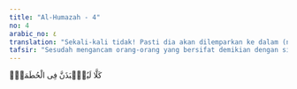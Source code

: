 ```yaml
---
title: "Al-Humazah - 4"
no: 4
arabic_no: ٤
translation: "Sekali-kali tidak! Pasti dia akan dilemparkan ke dalam (neraka) Hutamah."
tafsir: "Sesudah mengancam orang-orang yang bersifat demikian dengan siksaan yang pedih, Allah menyebutkan pula sebab yang membuat mereka mengerjakan sifat-sifat yang terkutuk itu. Penyebabnya adalah anggapan mereka bahwa semua harta yang dimiliki dapat menolong mereka dalam menghadapi kesulitan-kesulitan yang dihadapi. Ancaman dalam bentuk pertanyaan, \"Siapakah yang menyangka bahwa hartanya itu dapat menjamin dirinya dari mati?\" Allah menjawab, \"Tidak! Sekali-kali tidak bahkan dia akan dilemparkan ke dalam neraka Huthamah, tidak ada yang memperhatikannya dan tidak pula yang mempedulikan.\"\n\n'Ali bin Abi thalib pernah memberi nasihat kepada Kumail bahwa orang-orang penimbun harta akan binasa, padahal mereka masih hidup, sedangkan para ulama akan kekal abadi meskipun jasad mereka sudah hilang, karena sifat-sifat keutamaan mereka tetap dikenang dalam hati. Maksudnya, penimbunan harta dikutuk, dicela, dan dibenci karena manusia tidak mendapat apa-apa dari harta mereka. Sedang para sarjana dan ulama terus-menerus terpuji selama terdapat di bumi orang-orang yang mengambil manfaat dari ilmu mereka."
---
```

كَلَّا لَيُنْۢبَذَنَّ فِى الْحُطَمَةِۖ